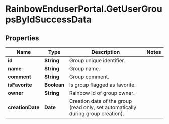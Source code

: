 # RainbowEnduserPortal.GetUserGroupsByIdSuccessData

## Properties

Name | Type | Description | Notes
------------ | ------------- | ------------- | -------------
**id** | **String** | Group unique identifier. | 
**name** | **String** | Group name. | 
**comment** | **String** | Group comment. | 
**isFavorite** | **Boolean** | Is group flagged as favorite. | 
**owner** | **String** | Rainbow Id of group owner. | 
**creationDate** | **Date** | Creation date of the group (read only, set automatically during group creation). | 


